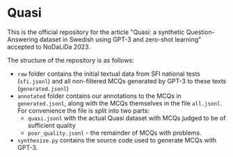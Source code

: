 # Quasi

This is the official repository for the article "Quasi: a synthetic Question-Answering dataset in Swedish using GPT-3 and zero-shot learning" accepted to NoDaLiDa 2023.

The structure of the repository is as follows:
- `raw` folder contains the initial textual data from SFI national tests (`sfi.jsonl`) and all non-filtered MCQs generated by GPT-3 to these texts (`generated.jsonl`)
- `annotated` folder contains our annotations to the MCQs in `generated.jsonl`, along with the MCQs themselves in the file `all.jsonl`. For convenience the file is split into two parts:
  - `quasi.jsonl` with the actual Quasi dataset with MCQs judged to be of sufficient quality
  - `poor_quality.jsonl` - the remainder of MCQs with problems.
- `synthesize.py` contains the source code used to generate MCQs with GPT-3.
